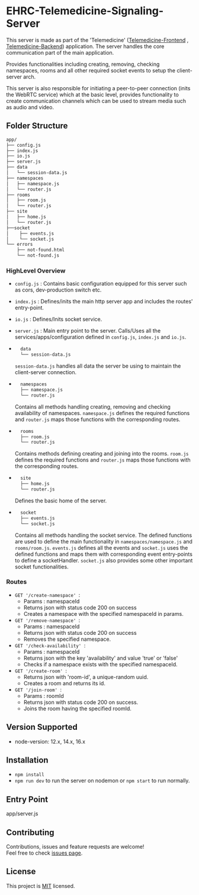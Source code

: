# EHRC-Telemedicine-Signaling-Server

This server is made as part of the 'Telemedicine' ([Telemedicine-Frontend](https://github.com/divyamagwl/EHRC-Telemedicine-frontend#telecommunication-doctor-frontend) , [Telemedicine-Backend](https://github.com/architsangal/EHRC-Telemedicine-Backend)) application. The server handles the core communication part of the main application. 

Provides functionalities including creating, removing, checking namespaces, rooms and all other required socket events to setup the client-server arch. 

This server is also responsible for initiating a peer-to-peer connection (inits the WebRTC service) which at the basic level, provides functionality to create communication channels which can be used to stream media such as audio and video.

## Folder Structure
```bash
app/
├── config.js
├── index.js
├── io.js
├── server.js
├── data
│   └── session-data.js
├── namespaces
│   ├── namespace.js
│   └── router.js
├── rooms
│   ├── room.js
│   └── router.js
├── site
│   ├── home.js
│   └── router.js
├──socket
│    ├── events.js
│    └── socket.js
└── errors
    ├── not-found.html
    └── not-found.js
```

### HighLevel Overview

- ```config.js``` : Contains basic configuration equipped for this server such as cors, dev-production switch etc.
- ```index.js``` : Defines/inits the main http server app and includes the routes' entry-point.
- ```io.js``` : Defines/Inits socket service.
- ```server.js``` : Main entry point to the server. Calls/Uses all the services/apps/configuration defined in ```config.js```, ```index.js``` and ```io.js```.
- ```bash
    data
    └── session-data.js
  ``` 
  ```session-data.js``` handles all data the server be using to maintain the client-server connection.

- ```bash
    namespaces
    ├── namespace.js
    └── router.js
    ```
    Contains all methods handling creating, removing and checking availability of namespaces. ```namespace.js``` defines the required functions and ```router.js``` maps those functions with the corresponding routes.

- ```bash
    rooms
    ├── room.js
    └── router.js
    ```
    Contains methods defining creating and joining into the rooms. ```room.js``` defines the required functions and ```router.js``` maps those functions with the corresponding routes.

- ```bash
    site
    ├── home.js
    └── router.js
    ```
    Defines the basic home of the server.

- ```bash
    socket
    ├── events.js
    └── socket.js
    ```
    Contains all methods handling the socket service. The defined functions are used to define the main functionality in ```namespaces/namespace.js``` and ```rooms/room.js```.
    ```events.js``` defines all the events and ```socket.js``` uses the defined functions and maps them with corresponding event entry-points to define a socketHandler. ```socket.js``` also provides some other important socket functionalities.


### Routes
* ```GET '/create-namespace' ```: 
    * Params : namespaceId
    * Returns json with status code 200 on success
    * Creates a namespace with the specified namespaceId in params.
* ```GET '/remove-namespace' ```: 
    * Params : namespaceId
    * Returns json with status code 200 on success
    * Removes the specified namespace.
* ```GET '/check-availability' ```:
    * Params : namespaceId
    * Returns json with the key 'availability' and value 'true' or 'false'
    * Checks if a namespace exists with the specified namespaceId.
* ```GET '/create-room' ```: 
    * Returns json with 'room-id', a unique-random uuid.
    * Creates a room and returns its id.
* ```GET '/join-room' ```: 
    * Params : roomId
    * Returns json with status code 200 on success.
    * Joins the room having the specified roomId.

## Version Supported
- node-version: 12.x, 14.x, 16.x

## Installation

- ```npm install```
- ```npm run dev``` to run the server on nodemon or 
```npm start``` to run normally.

## Entry Point

app/server.js

## Contributing

Contributions, issues and feature requests are welcome!<br />Feel free to check [issues page](https://github.com/GSri30/EHRC-Telemedicine-SignalingServer/issues). 

## License

This project is [MIT](https://github.com/GSri30/EHRC-Telemedicine-SignalingServer/blob/main/LICENSE) licensed.
